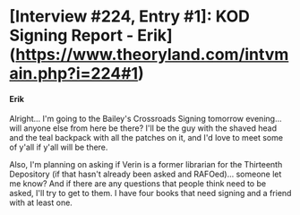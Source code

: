 # [Interview #224, Entry #1]: KOD Signing Report - Erik](https://www.theoryland.com/intvmain.php?i=224#1)

#### Erik

Alright... I'm going to the Bailey's Crossroads Signing tomorrow evening... will anyone else from here be there? I'll be the guy with the shaved head and the teal backpack with all the patches on it, and I'd love to meet some of y'all if y'all will be there.

Also, I'm planning on asking if Verin is a former librarian for the Thirteenth Depository (if that hasn't already been asked and RAFOed)... someone let me know? And if there are any questions that people think need to be asked, I'll try to get to them. I have four books that need signing and a friend with at least one.

